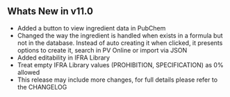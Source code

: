 Whats New in v11.0
--------------------------
- Added a button to view ingredient data in PubChem
- Changed the way the ingredient is handled when exists in a formula but not in the database. Instead of auto creating it when clicked, it presents options to create it, search in PV Online or import via JSON
- Added editability in IFRA Library
- Treat empty IFRA Library values (PROHIBITION, SPECIFICATION) as 0% allowed
- This release may include more changes, for full details please refer to the CHANGELOG

